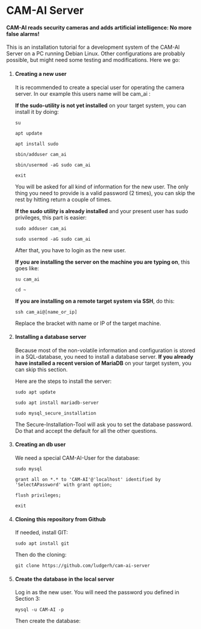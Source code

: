 # CAM-AI Server

#### CAM-AI reads security cameras and adds artificial intelligence: No more false alarms!

This is an installation tutorial for a development system of the CAM-AI Server on a PC running Debian Linux. Other configurations are probably possible, but might need some testing and modifications. Here we go:

1. ####  Creating a new user

   It is recommended to create a special user for operating the camera server. In our example this users name will be cam_ai :

   **If the sudo-utility is not yet installed** on your target system, you can install it by doing:

   `su`

   `apt update`

   `apt install sudo`

   `sbin/adduser cam_ai`

   `sbin/usermod -aG sudo cam_ai`

   `exit`

   You will be asked for all kind of information for the new user. The only thing you need to provide is a valid password (2 times), you can skip the rest by hitting return a couple of times. 

   **If the sudo utility is already installed** and your present user has sudo privileges, this part is easier:

   `sudo adduser cam_ai`

   `sudo usermod -aG sudo cam_ai`

   After that, you have to login as the new user. 

   **If you are installing the server on the machine you are typing on**, this goes like:

   `su cam_ai`

   `cd ~`

   **If you are installing on a remote target system via SSH**, do this:

   `ssh cam_ai@[name_or_ip]`

   Replace the bracket with name or IP of the target machine. 

   

2. #### Installing a database server

   Because most of the non-volatile information and configuration is stored in a SQL-database, you need to install a database server. **If you already have installed a recent version of MariaDB** on your target system, you can skip this section.

   Here are the steps to install the server:

   `sudo apt update`

   `sudo apt install mariadb-server`

   `sudo mysql_secure_installation` 

   The Secure-Installation-Tool will ask you to set the database password. Do that and accept the default for all the other questions.

   

3. #### Creating an db user

   We need a special CAM-AI-User for the database:

   `sudo mysql`

   `grant all on *.* to 'CAM-AI'@'localhost' identified by 'SelectAPassword' with grant option;`

   `flush privileges;`

   `exit`
   
   
   
4. #### Cloning this repository from Github 

   If needed, install GIT:

   `sudo apt install git`

   Then do the cloning:

   `git clone https://github.com/ludgerh/cam-ai-server`

   

5. #### Create the database in the local server

   Log in as the new user. You will need the password you defined in Section 3:

   `mysql -u CAM-AI -p`

   Then create the database:

   

